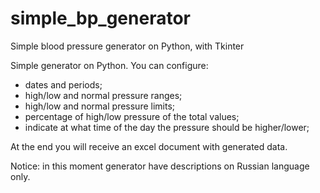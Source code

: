 # simple_bp_generator
Simple blood pressure generator on Python, with Tkinter


Simple generator on Python. You can configure:
- dates and periods;
- high/low and normal pressure ranges;
- high/low and normal pressure limits;
- percentage of high/low pressure of the total values;
- indicate at what time of the day the pressure should be higher/lower;


At the end you will receive an excel document with generated data.

Notice: in this moment generator have descriptions on Russian language only.
